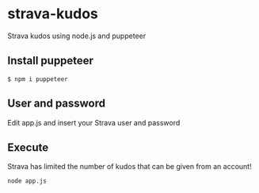 # strava-kudos
Strava kudos using node.js and puppeteer

## Install puppeteer

```
$ npm i puppeteer
```

## User and password

Edit app.js and insert your Strava user and password

## Execute 

Strava has limited the number of kudos that can be given from an account!

```
node app.js
```

